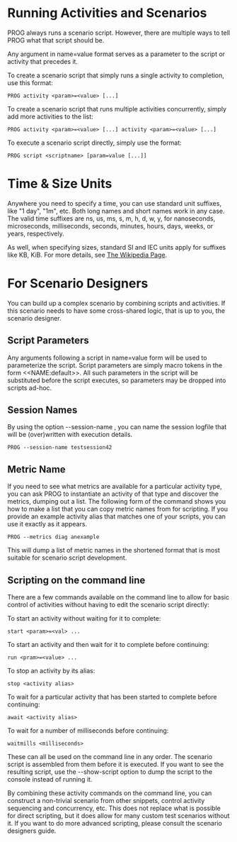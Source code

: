 Running Activities and Scenarios
================================

PROG always runs a scenario script. However, there are multiple ways to tell
PROG what that script should be.

Any argument in name=value format serves as a parameter to the
script or activity that precedes it.

To create a scenario script that simply runs a single activity to completion,
use this format:
~~~
PROG activity <param>=<value> [...]
~~~

To create a scenario script that runs multiple activities concurrently,
simply add more activities to the list:
~~~
PROG activity <param>=<value> [...] activity <param>=<value> [...]
~~~

To execute a scenario script directly, simply use the format:
~~~
PROG script <scriptname> [param=value [...]]
~~~

Time & Size Units
=================
Anywhere you need to specify a time, you can use standard unit suffixes,
like "1 day", "1m", etc. Both long names and short names work in any
case. The valid time suffixes are ns, us, ms, s, m, h, d, w, y, for
nanoseconds, microseconds, milliseconds, seconds, minutes, hours,
days, weeks, or years, respectively.  

As well, when specifying sizes, standard SI and IEC units apply for suffixes like
KB, KiB. For more details, see 
[The Wikipedia Page](https://en.wikipedia.org/wiki/Binary_prefix).

For Scenario Designers
======================

You can build up a complex scenario by combining scripts and activities.
If this scenario needs to have some cross-shared logic, that is up to you,
the scenario designer.

## Script Parameters    

Any arguments following a script in name=value form will be used to parameterize
the script. Script parameters are simply macro tokens in the form &lt;&lt;NAME:default&gt;&gt;.
All such parameters in the script will be substituted before the script executes,
so parameters may be dropped into scripts ad-hoc.

## Session Names

By using the option --session-name <name>, you can name the session logfile
that will be (over)written with execution details.
~~~
PROG --session-name testsession42
~~~

## Metric Name

If you need to see what metrics are available for a particular activity type,
you can ask PROG to instantiate an activity of that type and discover the
metrics, dumping out a list. The following form of the command shows you how
to make a list that you can copy metric names from for scripting. If you provide
an example activity alias that matches one of your scripts, you can use it exactly
as it appears.
~~~
PROG --metrics diag anexample
~~~
This will dump a list of metric names in the shortened format that is most suitable
for scenario script development.

## Scripting on the command line

There are a few commands available on the command line to allow for basic control
of activities without having to edit the scenario script directly:

To start an activity without waiting for it to complete:
~~~
start <param>=<val> ...
~~~

To start an activity and then wait for it to complete before continuing:
~~~
run <pram>=<value> ...
~~~

To stop an activity by its alias:
~~~
stop <activity alias>
~~~

To wait for a particular activity that has been started to complete before continuing:
~~~
await <activity alias>
~~~

To wait for a number of milliseconds before continuing:
~~~
waitmills <milliseconds>
~~~

These can all be used on the command line in any order. The scenario script is assembled
from them before it is executed. If you want to see the resulting script, use the
 --show-script option to dump the script to the console instead of running it.
 
By combining these activity commands on the command line, you can construct a non-trivial
scenario from other snippets, control activity sequencing and concurrency, etc. This does
not replace what is possible for direct scripting, but it does allow for many custom
test scenarios without it. If you want to do more advanced scripting, please consult
the scenario designers guide.

